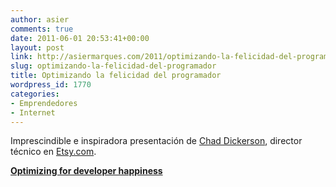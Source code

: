 ```yaml
---
author: asier
comments: true
date: 2011-06-01 20:53:41+00:00
layout: post
link: http://asiermarques.com/2011/optimizando-la-felicidad-del-programador/
slug: optimizando-la-felicidad-del-programador
title: Optimizando la felicidad del programador
wordpress_id: 1770
categories:
- Emprendedores
- Internet
---
```


Imprescindible e inspiradora presentación de [Chad Dickerson](http://blog.chaddickerson.com/), director técnico en [Etsy.com](http://etsy.com).


**[Optimizing for developer happiness](http://www.slideshare.net/chaddickerson/optimizing-for-developer-happiness)**
